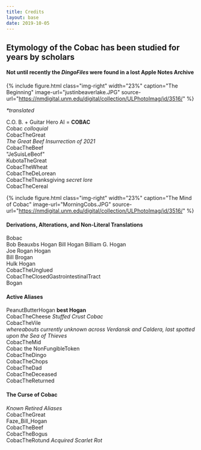 ```yaml
---
title: Credits
layout: base
date: 2019-10-05
---
```


## Etymology of the Cobac has been studied for years by scholars  
#### **Not until recently** the _DingoFiles_ were found in a lost **Apple Notes Archive**  

{% include figure.html
  class="img-right"
  width="23%"
  caption="The Beginning"
  image-url="justinbeaverlake.JPG"
  source-url="https://nmdigital.unm.edu/digital/collection/ULPhotoImag/id/3516/"
%}  

_*translated_

C.O. B. + Guitar Hero AI = **COBAC**    
Cobac _colloquial_  
CobacTheGreat  
_The Great Beef Insurrection of 2021_  
CobacTheBeef  
"JeSuisLeBeof"  
KubotaTheGreat  
CobacTheWheat  
CobacTheDeLorean  
CobacTheThanksgiving _secret lore_  
CobacTheCereal  

{% include figure.html
  class="img-right"
  width="23%"
  caption="The Mind of Cobac"
  image-url="MorningCobs.JPG"
  source-url="https://nmdigital.unm.edu/digital/collection/ULPhotoImag/id/3516/"
%}  

#### Derivations, Alterations, and Non-Literal Translations  
Bobac  
Bob
Beauxbs
Hogan
Bill Hogan
Billiam G. Hogan  
Joe Rogan Hogan  
Bill Brogan  
Hulk Hogan  
CobacTheUnglued  
CobacTheClosedGastrointestinalTract  
Bogan

#### Active Aliases  
PeanutButterHogan  **best Hogan**  
CobacTheCheese _Stuffed Crust Cobac_  
CobacTheVile  
_whereabouts currently unknown across Verdansk and Caldera, last spotted upon the Sea of Thieves_  
CobacTheMid  
Cobac the NonFungibleToken  
CobacTheDingo  
CobacTheChops  
CobacTheDad  
CobacTheDeceased  
CobacTheReturned  

#### The Curse of Cobac  
_Known Retired Aliases_  
CobacTheGreat  
Faze_Bill_Hogan  
CobacTheBeef  
CobacTheBogus  
CobacTheRotund _Acquired Scarlet Rot_
